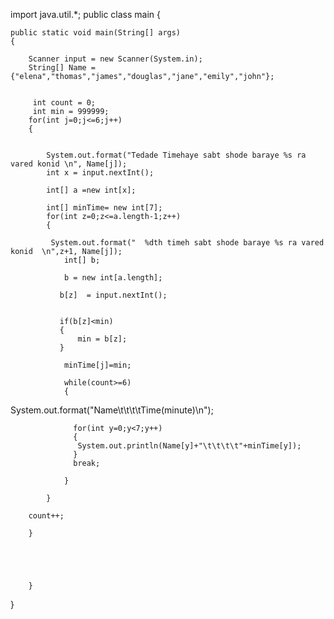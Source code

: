 import java.util.*;
public class main 
{

    public static void main(String[] args) 
    {
       
        Scanner input = new Scanner(System.in);
        String[] Name = {"elena","thomas","james","douglas","jane","emily","john"};
        

         int count = 0;
         int min = 999999;
        for(int j=0;j<=6;j++)
        {
           
            
            System.out.format("Tedade Timehaye sabt shode baraye %s ra vared konid \n", Name[j]);
            int x = input.nextInt();
        
            int[] a =new int[x];
            
            int[] minTime= new int[7];
            for(int z=0;z<=a.length-1;z++)
            {
                
             System.out.format("  %dth timeh sabt shode baraye %s ra vared konid  \n",z+1, Name[j]);   
                int[] b;
                
                b = new int[a.length];
                
               b[z]  = input.nextInt();
               
              
               if(b[z]<min)
               {
                   min = b[z];
               }
                
                minTime[j]=min;
                
                while(count>=6)
                {

System.out.format("Name\t\t\t\tTime(minute)\n");

                  for(int y=0;y<7;y++)
                  {
                   System.out.println(Name[y]+"\t\t\t\t"+minTime[y]);
                  }
                  break;
        
                }
                
            }
            
        count++;

        }

        
      
        
        
        }
        

        
        
        
        
        
 }
    

